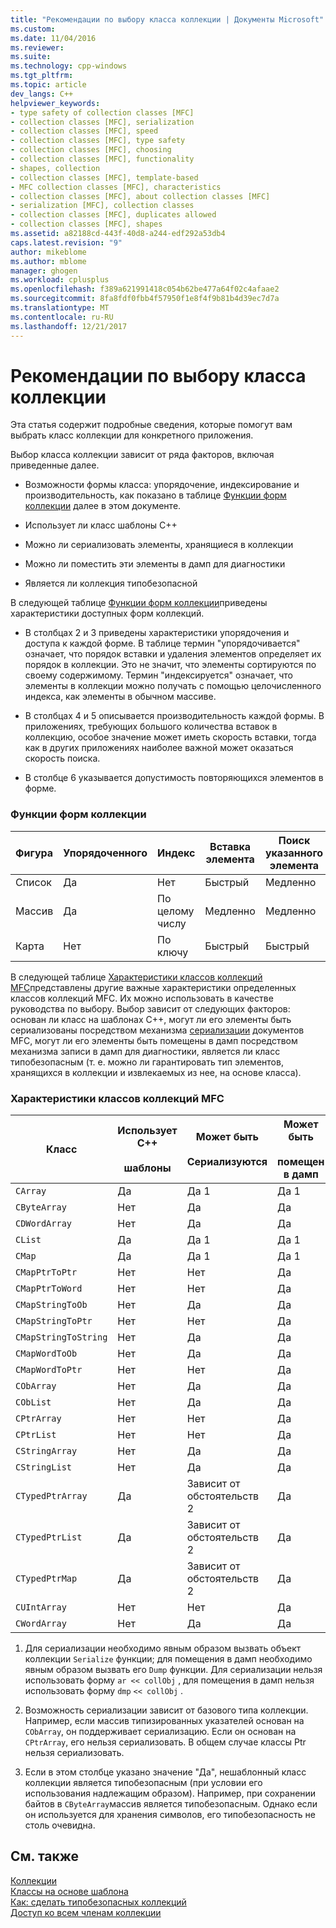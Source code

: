 ```yaml
---
title: "Рекомендации по выбору класса коллекции | Документы Microsoft"
ms.custom: 
ms.date: 11/04/2016
ms.reviewer: 
ms.suite: 
ms.technology: cpp-windows
ms.tgt_pltfrm: 
ms.topic: article
dev_langs: C++
helpviewer_keywords:
- type safety of collection classes [MFC]
- collection classes [MFC], serialization
- collection classes [MFC], speed
- collection classes [MFC], type safety
- collection classes [MFC], choosing
- collection classes [MFC], functionality
- shapes, collection
- collection classes [MFC], template-based
- MFC collection classes [MFC], characteristics
- collection classes [MFC], about collection classes [MFC]
- serialization [MFC], collection classes
- collection classes [MFC], duplicates allowed
- collection classes [MFC], shapes
ms.assetid: a82188cd-443f-40d8-a244-edf292a53db4
caps.latest.revision: "9"
author: mikeblome
ms.author: mblome
manager: ghogen
ms.workload: cplusplus
ms.openlocfilehash: f389a621991418c054b62be477a64f02c4afaae2
ms.sourcegitcommit: 8fa8fdf0fbb4f57950f1e8f4f9b81b4d39ec7d7a
ms.translationtype: MT
ms.contentlocale: ru-RU
ms.lasthandoff: 12/21/2017
---
```

# <a name="recommendations-for-choosing-a-collection-class"></a>Рекомендации по выбору класса коллекции
Эта статья содержит подробные сведения, которые помогут вам выбрать класс коллекции для конкретного приложения.  
  
 Выбор класса коллекции зависит от ряда факторов, включая приведенные далее.  
  
-   Возможности формы класса: упорядочение, индексирование и производительность, как показано в таблице [Функции форм коллекции](#_core_collection_shape_features) далее в этом документе.  
  
-   Использует ли класс шаблоны C++  
  
-   Можно ли сериализовать элементы, хранящиеся в коллекции  
  
-   Можно ли поместить эти элементы в дамп для диагностики  
  
-   Является ли коллекция типобезопасной  
  
 В следующей таблице [Функции форм коллекции](#_core_collection_shape_features)приведены характеристики доступных форм коллекций.  
  
-   В столбцах 2 и 3 приведены характеристики упорядочения и доступа к каждой форме. В таблице термин "упорядочивается" означает, что порядок вставки и удаления элементов определяет их порядок в коллекции. Это не значит, что элементы сортируются по своему содержимому. Термин "индексируется" означает, что элементы в коллекции можно получать с помощью целочисленного индекса, как элементы в обычном массиве.  
  
-   В столбцах 4 и 5 описывается производительность каждой формы. В приложениях, требующих большого количества вставок в коллекцию, особое значение может иметь скорость вставки, тогда как в других приложениях наиболее важной может оказаться скорость поиска.  
  
-   В столбце 6 указывается допустимость повторяющихся элементов в форме.  
  
### <a name="_core_collection_shape_features"></a>  Функции форм коллекции  
  
|Фигура|Упорядоченного|Индекс|Вставка элемента|Поиск указанного элемента|Повторяющиеся элементы|  
|-----------|--------------|--------------|-----------------------|----------------------------------|-------------------------|  
|Список|Да|Нет|Быстрый|Медленно|Да|  
|Массив|Да|По целому числу|Медленно|Медленно|Да|  
|Карта|Нет|По ключу|Быстрый|Быстрый|Нет (ключи) Да (значения)|  
  
 В следующей таблице [Характеристики классов коллекций MFC](#_core_characteristics_of_mfc_collection_classes)представлены другие важные характеристики определенных классов коллекций MFC. Их можно использовать в качестве руководства по выбору. Выбор зависит от следующих факторов: основан ли класс на шаблонах C++, могут ли его элементы быть сериализованы посредством механизма [сериализации](../mfc/serialization-in-mfc.md) документов MFC, могут ли его элементы быть помещены в дамп посредством механизма записи в дамп для диагностики, является ли класс типобезопасным (т. е. можно ли гарантировать тип элементов, хранящихся в коллекции и извлекаемых из нее, на основе класса).  
  
### <a name="_core_characteristics_of_mfc_collection_classes"></a>  Характеристики классов коллекций MFC  
  
|Класс|Использует C++<br /><br /> шаблоны|Может быть<br /><br /> Сериализуются|Может быть<br /><br /> помещен в дамп|Является<br /><br /> типобезопасный|  
|-----------|------------------------------|---------------------------|-----------------------|-----------------------|  
|`CArray`|Да|Да 1|Да 1|Нет|  
|`CByteArray`|Нет|Да|Да|Да 3|  
|`CDWordArray`|Нет|Да|Да|Да 3|  
|`CList`|Да|Да 1|Да 1|Нет|  
|`CMap`|Да|Да 1|Да 1|Нет|  
|`CMapPtrToPtr`|Нет|Нет|Да|Нет|  
|`CMapPtrToWord`|Нет|Нет|Да|Нет|  
|`CMapStringToOb`|Нет|Да|Да|Нет|  
|`CMapStringToPtr`|Нет|Нет|Да|Нет|  
|`CMapStringToString`|Нет|Да|Да|Да 3|  
|`CMapWordToOb`|Нет|Да|Да|Нет|  
|`CMapWordToPtr`|Нет|Нет|Да|Нет|  
|`CObArray`|Нет|Да|Да|Нет|  
|`CObList`|Нет|Да|Да|Нет|  
|`CPtrArray`|Нет|Нет|Да|Нет|  
|`CPtrList`|Нет|Нет|Да|Нет|  
|`CStringArray`|Нет|Да|Да|Да 3|  
|`CStringList`|Нет|Да|Да|Да 3|  
|`CTypedPtrArray`|Да|Зависит от обстоятельств 2|Да|Да|  
|`CTypedPtrList`|Да|Зависит от обстоятельств 2|Да|Да|  
|`CTypedPtrMap`|Да|Зависит от обстоятельств 2|Да|Да|  
|`CUIntArray`|Нет|Нет|Да|Да 3|  
|`CWordArray`|Нет|Да|Да|Да 3|  
  
 1. Для сериализации необходимо явным образом вызвать объект коллекции `Serialize` функции; для помещения в дамп необходимо явным образом вызвать его `Dump` функции. Для сериализации нельзя использовать форму `ar << collObj` , для помещения в дамп нельзя использовать форму `dmp` `<< collObj` .  
  
 2. Возможность сериализации зависит от базового типа коллекции. Например, если массив типизированных указателей основан на `CObArray`, он поддерживает сериализацию. Если он основан на `CPtrArray`, его нельзя сериализовать. В общем случае классы Ptr нельзя сериализовать.  
  
 3. Если в этом столбце указано значение "Да", нешаблонный класс коллекции является типобезопасным (при условии его использования надлежащим образом). Например, при сохранении байтов в `CByteArray`массив является типобезопасным. Однако если он используется для хранения символов, его типобезопасность не столь очевидна.  
  
## <a name="see-also"></a>См. также  
 [Коллекции](../mfc/collections.md)   
 [Классы на основе шаблона](../mfc/template-based-classes.md)   
 [Как: сделать типобезопасных коллекций](../mfc/how-to-make-a-type-safe-collection.md)   
 [Доступ ко всем членам коллекции](../mfc/accessing-all-members-of-a-collection.md)

